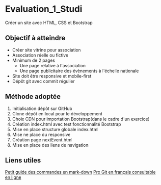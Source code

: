 # Evaluation_1_Studi
Créer un site avec HTML, CSS et Bootstrap

## Objectif à atteindre
* Créer site vitrine pour association
* Association réelle ou fictive
* Minimum de 2 pages
  * Une page relative à l'association
  * Une page publicitaire des évènements à l'échelle nationale
* Site doit être responsive et mobile-first
* Dépôt git avec commit régulier


## Méthode adoptée
1. Initialisation dépôt sur GitHub
2. Clone dépôt en local pour le développement
3. Choix CDN pour importation Bootstrap(dans le cadre d'un exercice)
4. Création index.html avec test fonctionnalité Bootstrap
5. Mise en place structure globale index.html
6. Mise ne place du responsive
7. Création page nextEvent.html
8. Mise en place des liens de navigation

## Liens utiles
[Petit guide des commandes en mark-down](https://support.zendesk.com/hc/fr/articles/203691016-Formatage-de-texte-avec-Markdown)
[Pro Git en français consultable en ligne](https://git-scm.com/book/fr/v2)

